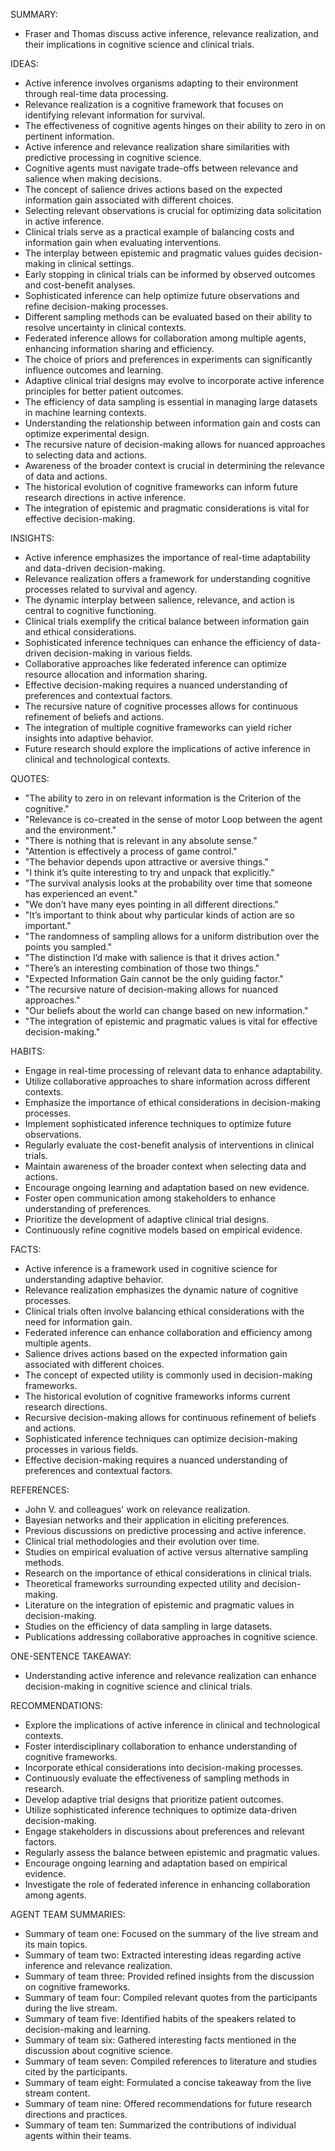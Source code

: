 SUMMARY:
- Fraser and Thomas discuss active inference, relevance realization, and their implications in cognitive science and clinical trials.

IDEAS:
- Active inference involves organisms adapting to their environment through real-time data processing.
- Relevance realization is a cognitive framework that focuses on identifying relevant information for survival.
- The effectiveness of cognitive agents hinges on their ability to zero in on pertinent information.
- Active inference and relevance realization share similarities with predictive processing in cognitive science.
- Cognitive agents must navigate trade-offs between relevance and salience when making decisions.
- The concept of salience drives actions based on the expected information gain associated with different choices.
- Selecting relevant observations is crucial for optimizing data solicitation in active inference.
- Clinical trials serve as a practical example of balancing costs and information gain when evaluating interventions.
- The interplay between epistemic and pragmatic values guides decision-making in clinical settings.
- Early stopping in clinical trials can be informed by observed outcomes and cost-benefit analyses.
- Sophisticated inference can help optimize future observations and refine decision-making processes.
- Different sampling methods can be evaluated based on their ability to resolve uncertainty in clinical contexts.
- Federated inference allows for collaboration among multiple agents, enhancing information sharing and efficiency.
- The choice of priors and preferences in experiments can significantly influence outcomes and learning.
- Adaptive clinical trial designs may evolve to incorporate active inference principles for better patient outcomes.
- The efficiency of data sampling is essential in managing large datasets in machine learning contexts.
- Understanding the relationship between information gain and costs can optimize experimental design.
- The recursive nature of decision-making allows for nuanced approaches to selecting data and actions.
- Awareness of the broader context is crucial in determining the relevance of data and actions.
- The historical evolution of cognitive frameworks can inform future research directions in active inference.
- The integration of epistemic and pragmatic considerations is vital for effective decision-making.

INSIGHTS:
- Active inference emphasizes the importance of real-time adaptability and data-driven decision-making.
- Relevance realization offers a framework for understanding cognitive processes related to survival and agency.
- The dynamic interplay between salience, relevance, and action is central to cognitive functioning.
- Clinical trials exemplify the critical balance between information gain and ethical considerations.
- Sophisticated inference techniques can enhance the efficiency of data-driven decision-making in various fields.
- Collaborative approaches like federated inference can optimize resource allocation and information sharing.
- Effective decision-making requires a nuanced understanding of preferences and contextual factors.
- The recursive nature of cognitive processes allows for continuous refinement of beliefs and actions.
- The integration of multiple cognitive frameworks can yield richer insights into adaptive behavior.
- Future research should explore the implications of active inference in clinical and technological contexts.

QUOTES:
- "The ability to zero in on relevant information is the Criterion of the cognitive."
- "Relevance is co-created in the sense of motor Loop between the agent and the environment."
- "There is nothing that is relevant in any absolute sense."
- "Attention is effectively a process of game control."
- "The behavior depends upon attractive or aversive things."
- "I think it’s quite interesting to try and unpack that explicitly."
- "The survival analysis looks at the probability over time that someone has experienced an event."
- "We don’t have many eyes pointing in all different directions."
- "It’s important to think about why particular kinds of action are so important."
- "The randomness of sampling allows for a uniform distribution over the points you sampled."
- "The distinction I’d make with salience is that it drives action."
- "There’s an interesting combination of those two things."
- "Expected Information Gain cannot be the only guiding factor."
- "The recursive nature of decision-making allows for nuanced approaches."
- "Our beliefs about the world can change based on new information."
- "The integration of epistemic and pragmatic values is vital for effective decision-making."

HABITS:
- Engage in real-time processing of relevant data to enhance adaptability.
- Utilize collaborative approaches to share information across different contexts.
- Emphasize the importance of ethical considerations in decision-making processes.
- Implement sophisticated inference techniques to optimize future observations.
- Regularly evaluate the cost-benefit analysis of interventions in clinical trials.
- Maintain awareness of the broader context when selecting data and actions.
- Encourage ongoing learning and adaptation based on new evidence.
- Foster open communication among stakeholders to enhance understanding of preferences.
- Prioritize the development of adaptive clinical trial designs.
- Continuously refine cognitive models based on empirical evidence.

FACTS:
- Active inference is a framework used in cognitive science for understanding adaptive behavior.
- Relevance realization emphasizes the dynamic nature of cognitive processes.
- Clinical trials often involve balancing ethical considerations with the need for information gain.
- Federated inference can enhance collaboration and efficiency among multiple agents.
- Salience drives actions based on the expected information gain associated with different choices.
- The concept of expected utility is commonly used in decision-making frameworks.
- The historical evolution of cognitive frameworks informs current research directions.
- Recursive decision-making allows for continuous refinement of beliefs and actions.
- Sophisticated inference techniques can optimize decision-making processes in various fields.
- Effective decision-making requires a nuanced understanding of preferences and contextual factors.

REFERENCES:
- John V. and colleagues' work on relevance realization.
- Bayesian networks and their application in eliciting preferences.
- Previous discussions on predictive processing and active inference.
- Clinical trial methodologies and their evolution over time.
- Studies on empirical evaluation of active versus alternative sampling methods.
- Research on the importance of ethical considerations in clinical trials.
- Theoretical frameworks surrounding expected utility and decision-making.
- Literature on the integration of epistemic and pragmatic values in decision-making.
- Studies on the efficiency of data sampling in large datasets.
- Publications addressing collaborative approaches in cognitive science.

ONE-SENTENCE TAKEAWAY:
- Understanding active inference and relevance realization can enhance decision-making in cognitive science and clinical trials.

RECOMMENDATIONS:
- Explore the implications of active inference in clinical and technological contexts.
- Foster interdisciplinary collaboration to enhance understanding of cognitive frameworks.
- Incorporate ethical considerations into decision-making processes.
- Continuously evaluate the effectiveness of sampling methods in research.
- Develop adaptive trial designs that prioritize patient outcomes.
- Utilize sophisticated inference techniques to optimize data-driven decision-making.
- Engage stakeholders in discussions about preferences and relevant factors.
- Regularly assess the balance between epistemic and pragmatic values.
- Encourage ongoing learning and adaptation based on empirical evidence.
- Investigate the role of federated inference in enhancing collaboration among agents.

AGENT TEAM SUMMARIES:
- Summary of team one: Focused on the summary of the live stream and its main topics.
- Summary of team two: Extracted interesting ideas regarding active inference and relevance realization.
- Summary of team three: Provided refined insights from the discussion on cognitive frameworks.
- Summary of team four: Compiled relevant quotes from the participants during the live stream.
- Summary of team five: Identified habits of the speakers related to decision-making and learning.
- Summary of team six: Gathered interesting facts mentioned in the discussion about cognitive science.
- Summary of team seven: Compiled references to literature and studies cited by the participants.
- Summary of team eight: Formulated a concise takeaway from the live stream content.
- Summary of team nine: Offered recommendations for future research directions and practices.
- Summary of team ten: Summarized the contributions of individual agents within their teams.
